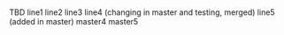 #
TBD
line1
line2
line3
line4 (changing in master and testing, merged)
line5 (added in master)
master4
master5
